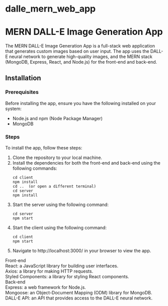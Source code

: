 # dalle_mern_web_app
# MERN DALL-E Image Generation App

The MERN DALL-E Image Generation App is a full-stack web application that generates custom images based on user input. The app uses the DALL-E neural network to generate high-quality images, and the MERN stack (MongoDB, Express, React, and Node.js) for the front-end and back-end.

## Installation

### Prerequisites

Before installing the app, ensure you have the following installed on your system:

- Node.js and npm (Node Package Manager)
- MongoDB

### Steps

To install the app, follow these steps:

1. Clone the repository to your local machine.
2. Install the dependencies for both the front-end and back-end using the following commands:  
    ```
    cd client  
    npm install  
    cd ..  (or open a different terminal)
    cd server  
    npm install  
    ```
3. Start the server using the following command:  
    ```
    cd server  
    npm start  
    ```
4. Start the client using the following command:  
    ```
    cd client  
    npm start  
    ```
5. Navigate to http://localhost:3000/ in your browser to view the app.

Front-end  
React: a JavaScript library for building user interfaces.  
Axios: a library for making HTTP requests.  
Styled Components: a library for styling React components.  
Back-end  
Express: a web framework for Node.js.  
Mongoose: an Object-Document Mapping (ODM) library for MongoDB.  
DALL-E API: an API that provides access to the DALL-E neural network.  
